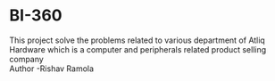 # BI-360

This project solve the problems related to various department of Atliq Hardware which is a computer and peripherals related product selling company
<br>
Author -Rishav Ramola

